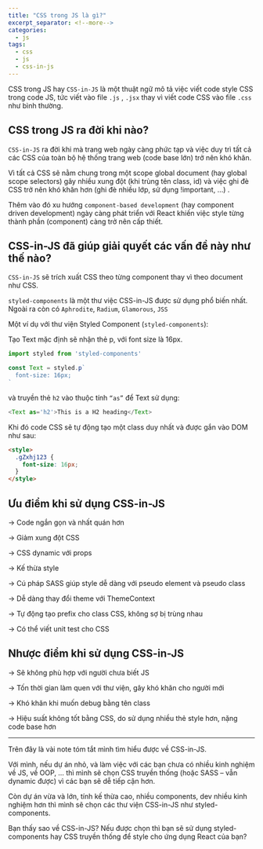 ```yaml
---
title: "CSS trong JS là gì?"
excerpt_separator: <!--more-->
categories:
  - js
tags:
  - css
  - js
  - css-in-js
---
```


CSS trong JS hay `CSS-in-JS` là một thuật ngữ mô tả việc viết code style CSS trong code JS, tức viết vào file `.js` , `.jsx` thay vì viết code CSS vào file `.css` như bình thường.

## CSS trong JS ra đời khi nào?

`CSS-in-JS` ra đời khi mà trang web ngày càng phức tạp và việc duy trì tất cả các CSS của toàn bộ hệ thống trang web (code base lớn) trở nên khó khăn.

Vì tất cả CSS sẽ nằm chung trong một scope global document (hay global scope selectors) gây nhiều xung đột (khi trùng tên class, id) và việc ghi đè CSS trở nên khó khăn hơn (ghi đè nhiều lớp, sử dụng !important, …) . 

Thêm vào đó xu hướng `component-based development` (hay component driven development) ngày càng phát triển với React khiến việc style từng thành phần (component) càng trở nên cấp thiết.

## CSS-in-JS đã giúp giải quyết các vấn đề này như thế nào?

`CSS-in-JS` sẽ trích xuất CSS theo từng component thay vì theo document như CSS. 

`styled-components` là một thư việc CSS-in-JS được sử dụng phổ biến nhất. Ngoài ra còn có `Aphrodite`, `Radium`, `Glamorous`, `JSS`

Một ví dụ với thư viện Styled Component (`styled-components`):

Tạo Text mặc định sẽ nhận thẻ p, với font size là 16px.


```js
import styled from 'styled-components'

const Text = styled.p`
  font-size: 16px;
`
```

và truyền thẻ `h2` vào thuộc tính `“as”` để Text sử dụng:

```js
<Text as='h2'>This is a H2 heading</Text>
```
Khi đó code CSS sẽ tự động tạo một class duy nhất và được gắn vào DOM như sau:
```html
<style>
  .gZxhj123 {
    font-size: 16px;
  }
</style>
```

## Ưu điểm khi sử dụng CSS-in-JS

→ Code ngắn gọn và nhất quán hơn

→ Giảm xung đột CSS

→ CSS dynamic với props

→ Kế thừa style

→ Cú pháp SASS giúp style dễ dàng với pseudo element và pseudo class

→ Dễ dàng thay đổi theme với ThemeContext

→ Tự động tạo prefix cho class CSS, không sợ bị trùng nhau

→ Có thể viết unit test cho CSS

## Nhược điểm khi sử dụng CSS-in-JS

→ Sẽ không phù hợp với người chưa biết JS

→ Tốn thời gian làm quen với thư viện, gây khó khăn cho người mới

→ Khó khăn khi muốn debug bằng tên class

→ Hiệu suất không tốt bằng CSS, do sử dụng nhiều thẻ style hơn, nặng code base hơn

----

Trên đây là vài note tóm tắt mình tìm hiểu được về CSS-in-JS. 

Với mình, nếu dự án nhỏ, và làm việc với các bạn chưa có nhiều kinh nghiệm về JS, về OOP, … thì mình sẽ chọn CSS truyền thống (hoặc SASS – vẫn dynamic được) vì các bạn sẽ dễ tiếp cận hơn. 

Còn dự án vừa và lớn, tính kế thừa cao, nhiều components, dev nhiều kinh nghiệm hơn thì mình sẽ chọn các thư viện CSS-in-JS như styled-components.

Bạn thấy sao về CSS-in-JS? Nếu được chọn thì bạn sẽ sử dụng styled-components hay CSS truyền thống để style cho ứng dụng React của bạn?